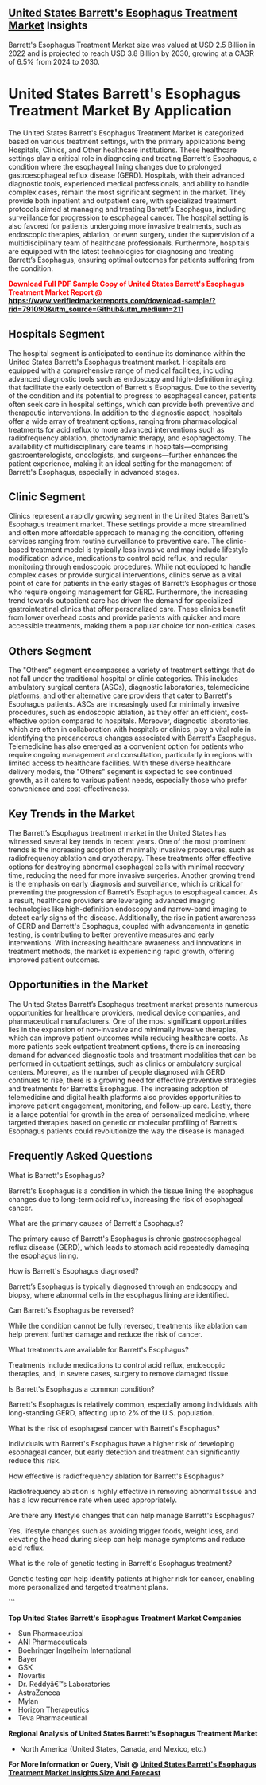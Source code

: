 <h2><a href="https://www.verifiedmarketreports.com/download-sample/?rid=791090&amp;utm_source=Github&amp;utm_medium=211" target="_blank">United States Barrett's Esophagus Treatment Market</a> Insights</h2><p>Barrett's Esophagus Treatment Market size was valued at USD 2.5 Billion in 2022 and is projected to reach USD 3.8 Billion by 2030, growing at a CAGR of 6.5% from 2024 to 2030.</p><p><h1>United States Barrett's Esophagus Treatment Market By Application</h1><p>The United States Barrett's Esophagus Treatment Market is categorized based on various treatment settings, with the primary applications being Hospitals, Clinics, and Other healthcare institutions. These healthcare settings play a critical role in diagnosing and treating Barrett's Esophagus, a condition where the esophageal lining changes due to prolonged gastroesophageal reflux disease (GERD). Hospitals, with their advanced diagnostic tools, experienced medical professionals, and ability to handle complex cases, remain the most significant segment in the market. They provide both inpatient and outpatient care, with specialized treatment protocols aimed at managing and treating Barrett’s Esophagus, including surveillance for progression to esophageal cancer. The hospital setting is also favored for patients undergoing more invasive treatments, such as endoscopic therapies, ablation, or even surgery, under the supervision of a multidisciplinary team of healthcare professionals. Furthermore, hospitals are equipped with the latest technologies for diagnosing and treating Barrett’s Esophagus, ensuring optimal outcomes for patients suffering from the condition. <strong><p><span class=""><span style="color: #ff0000;"><strong>Download Full PDF Sample Copy of United States Barrett's Esophagus Treatment Market Report</strong> @ </span><a href="https://www.verifiedmarketreports.com/download-sample/?rid=791090&amp;utm_source=Github&amp;utm_medium=211" target="_blank">https://www.verifiedmarketreports.com/download-sample/?rid=791090&amp;utm_source=Github&amp;utm_medium=211</a></span></p></strong></p><h2>Hospitals Segment</h2><p>The hospital segment is anticipated to continue its dominance within the United States Barrett's Esophagus treatment market. Hospitals are equipped with a comprehensive range of medical facilities, including advanced diagnostic tools such as endoscopy and high-definition imaging, that facilitate the early detection of Barrett's Esophagus. Due to the severity of the condition and its potential to progress to esophageal cancer, patients often seek care in hospital settings, which can provide both preventive and therapeutic interventions. In addition to the diagnostic aspect, hospitals offer a wide array of treatment options, ranging from pharmacological treatments for acid reflux to more advanced interventions such as radiofrequency ablation, photodynamic therapy, and esophagectomy. The availability of multidisciplinary care teams in hospitals—comprising gastroenterologists, oncologists, and surgeons—further enhances the patient experience, making it an ideal setting for the management of Barrett's Esophagus, especially in advanced stages.</p><h2>Clinic Segment</h2><p>Clinics represent a rapidly growing segment in the United States Barrett's Esophagus treatment market. These settings provide a more streamlined and often more affordable approach to managing the condition, offering services ranging from routine surveillance to preventive care. The clinic-based treatment model is typically less invasive and may include lifestyle modification advice, medications to control acid reflux, and regular monitoring through endoscopic procedures. While not equipped to handle complex cases or provide surgical interventions, clinics serve as a vital point of care for patients in the early stages of Barrett’s Esophagus or those who require ongoing management for GERD. Furthermore, the increasing trend towards outpatient care has driven the demand for specialized gastrointestinal clinics that offer personalized care. These clinics benefit from lower overhead costs and provide patients with quicker and more accessible treatments, making them a popular choice for non-critical cases.</p><h2>Others Segment</h2><p>The "Others" segment encompasses a variety of treatment settings that do not fall under the traditional hospital or clinic categories. This includes ambulatory surgical centers (ASCs), diagnostic laboratories, telemedicine platforms, and other alternative care providers that cater to Barrett's Esophagus patients. ASCs are increasingly used for minimally invasive procedures, such as endoscopic ablation, as they offer an efficient, cost-effective option compared to hospitals. Moreover, diagnostic laboratories, which are often in collaboration with hospitals or clinics, play a vital role in identifying the precancerous changes associated with Barrett's Esophagus. Telemedicine has also emerged as a convenient option for patients who require ongoing management and consultation, particularly in regions with limited access to healthcare facilities. With these diverse healthcare delivery models, the "Others" segment is expected to see continued growth, as it caters to various patient needs, especially those who prefer convenience and cost-effectiveness.</p><h2>Key Trends in the Market</h2><p>The Barrett’s Esophagus treatment market in the United States has witnessed several key trends in recent years. One of the most prominent trends is the increasing adoption of minimally invasive procedures, such as radiofrequency ablation and cryotherapy. These treatments offer effective options for destroying abnormal esophageal cells with minimal recovery time, reducing the need for more invasive surgeries. Another growing trend is the emphasis on early diagnosis and surveillance, which is critical for preventing the progression of Barrett’s Esophagus to esophageal cancer. As a result, healthcare providers are leveraging advanced imaging technologies like high-definition endoscopy and narrow-band imaging to detect early signs of the disease. Additionally, the rise in patient awareness of GERD and Barrett's Esophagus, coupled with advancements in genetic testing, is contributing to better preventive measures and early interventions. With increasing healthcare awareness and innovations in treatment methods, the market is experiencing rapid growth, offering improved patient outcomes.</p><h2>Opportunities in the Market</h2><p>The United States Barrett’s Esophagus treatment market presents numerous opportunities for healthcare providers, medical device companies, and pharmaceutical manufacturers. One of the most significant opportunities lies in the expansion of non-invasive and minimally invasive therapies, which can improve patient outcomes while reducing healthcare costs. As more patients seek outpatient treatment options, there is an increasing demand for advanced diagnostic tools and treatment modalities that can be performed in outpatient settings, such as clinics or ambulatory surgical centers. Moreover, as the number of people diagnosed with GERD continues to rise, there is a growing need for effective preventive strategies and treatments for Barrett’s Esophagus. The increasing adoption of telemedicine and digital health platforms also provides opportunities to improve patient engagement, monitoring, and follow-up care. Lastly, there is a large potential for growth in the area of personalized medicine, where targeted therapies based on genetic or molecular profiling of Barrett’s Esophagus patients could revolutionize the way the disease is managed.</p><h2>Frequently Asked Questions</h2><p>What is Barrett's Esophagus? </p><p>Barrett's Esophagus is a condition in which the tissue lining the esophagus changes due to long-term acid reflux, increasing the risk of esophageal cancer.</p><p>What are the primary causes of Barrett's Esophagus? </p><p>The primary cause of Barrett's Esophagus is chronic gastroesophageal reflux disease (GERD), which leads to stomach acid repeatedly damaging the esophagus lining.</p><p>How is Barrett's Esophagus diagnosed? </p><p>Barrett’s Esophagus is typically diagnosed through an endoscopy and biopsy, where abnormal cells in the esophagus lining are identified.</p><p>Can Barrett's Esophagus be reversed? </p><p>While the condition cannot be fully reversed, treatments like ablation can help prevent further damage and reduce the risk of cancer.</p><p>What treatments are available for Barrett's Esophagus? </p><p>Treatments include medications to control acid reflux, endoscopic therapies, and, in severe cases, surgery to remove damaged tissue.</p><p>Is Barrett's Esophagus a common condition? </p><p>Barrett's Esophagus is relatively common, especially among individuals with long-standing GERD, affecting up to 2% of the U.S. population.</p><p>What is the risk of esophageal cancer with Barrett's Esophagus? </p><p>Individuals with Barrett's Esophagus have a higher risk of developing esophageal cancer, but early detection and treatment can significantly reduce this risk.</p><p>How effective is radiofrequency ablation for Barrett's Esophagus? </p><p>Radiofrequency ablation is highly effective in removing abnormal tissue and has a low recurrence rate when used appropriately.</p><p>Are there any lifestyle changes that can help manage Barrett's Esophagus? </p><p>Yes, lifestyle changes such as avoiding trigger foods, weight loss, and elevating the head during sleep can help manage symptoms and reduce acid reflux.</p><p>What is the role of genetic testing in Barrett's Esophagus treatment? </p><p>Genetic testing can help identify patients at higher risk for cancer, enabling more personalized and targeted treatment plans.</p>```</p><p><strong>Top United States Barrett's Esophagus Treatment Market Companies</strong></p><div data-test-id=""><p><li>Sun Pharmaceutical</li><li> ANI Pharmaceuticals</li><li> Boehringer Ingelheim International</li><li> Bayer</li><li> GSK</li><li> Novartis</li><li> Dr. Reddyâ€™s Laboratories</li><li> AstraZeneca</li><li> Mylan</li><li> Horizon Therapeutics</li><li> Teva Pharmaceutical</li></p><div><strong>Regional Analysis of&nbsp;United States Barrett's Esophagus Treatment Market</strong></div><ul><li dir="ltr"><p dir="ltr">North America&nbsp;(United States, Canada, and Mexico, etc.)</p></li></ul><p><strong>For More Information or Query, Visit @&nbsp;</strong><strong><a href="https://www.verifiedmarketreports.com/product/barrett-s-esophagus-treatment-market/?utm_source=Github&amp;utm_medium=211" target="_blank">United States Barrett's Esophagus Treatment Market Insights Size And Forecast</a></strong></p></div>
